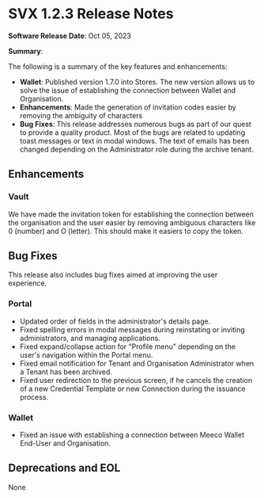 # SVX 1.2.3 Release Notes

**Software Release Date**: Oct 05, 2023

**Summary**:

The following is a summary of the key features and enhancements:

* **Wallet**: Published version 1.7.0 into Stores. The new version allows us to solve the issue of establishing the connection between Wallet and Organisation.
* **Enhancements**: Made the generation of invitation codes easier by removing the ambiguity of characters
* **Bug Fixes**: This release addresses numerous bugs as part of our quest to provide a quality product. Most of the bugs are related to updating toast messages or text in modal windows. The text of emails has been changed depending on the Administrator role during the archive tenant.


## Enhancements

### Vault

We have made the invitation token for establishing the connection between the organisation and the user easier by removing ambiguous characters like 0 (number) and O (letter). This should make it easiers to copy the token.


## Bug Fixes

This release also includes bug fixes aimed at improving the user experience.

### Portal

* Updated order of fields in the administrator's details page.
* Fixed spelling errors in modal messages during reinstating or inviting administrators, and managing applications.
* Fixed expand/collapse action for "Profile menu" depending on the user's navigation within the Portal menu.
* Fixed email notification for Tenant and Organisation Administrator when a Tenant has been archived.
* Fixed user redirection to the previous screen, if he cancels the creation of a new Credential Template or new Connection during the issuance process.

### Wallet

* Fixed an issue with establishing a connection between Meeco Wallet End-User and Organisation.

## Deprecations and EOL

None
